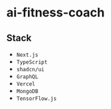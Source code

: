 # ai-fitness-coach

## Stack

- `Next.js`
- `TypeScript`
- `shadcn/ui`
- `GraphQL`
- `Vercel`
- `MongoDB`
- `TensorFlow.js`
